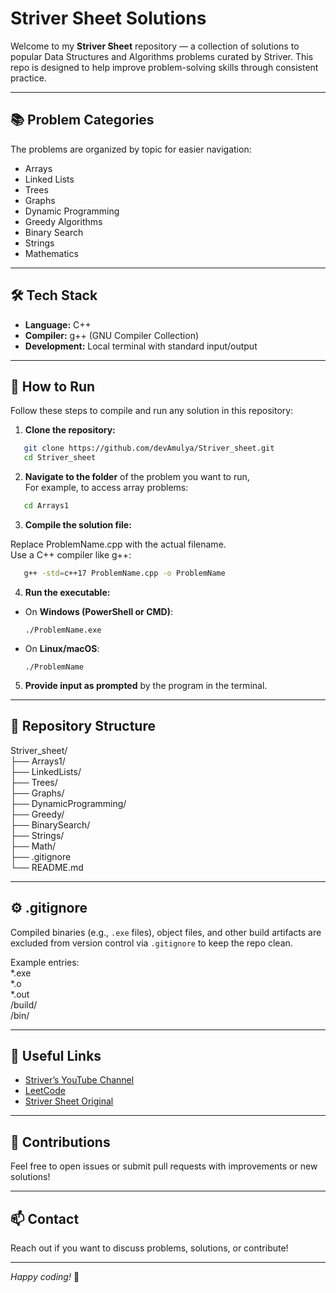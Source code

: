 # Striver Sheet Solutions

Welcome to my **Striver Sheet** repository — a collection of solutions to popular Data Structures and Algorithms problems curated by Striver. This repo is designed to help improve problem-solving skills through consistent practice.

---

## 📚 Problem Categories

The problems are organized by topic for easier navigation:

- Arrays
- Linked Lists
- Trees
- Graphs
- Dynamic Programming
- Greedy Algorithms
- Binary Search
- Strings
- Mathematics

---

## 🛠️ Tech Stack

- **Language:** C++  
- **Compiler:** g++ (GNU Compiler Collection)  
- **Development:** Local terminal with standard input/output  

---

## 🚀 How to Run

Follow these steps to compile and run any solution in this repository:

1. **Clone the repository:**

```bash
   git clone https://github.com/devAmulya/Striver_sheet.git
   cd Striver_sheet
```

2. **Navigate to the folder** of the problem you want to run,  
 For example, to access array problems:

```bash
   cd Arrays1 
```
3. **Compile the solution file:**

Replace ProblemName.cpp with the actual filename.  
Use a C++ compiler like g++:
```bash
   g++ -std=c++17 ProblemName.cpp -o ProblemName
```
 

4. **Run the executable:**

- On **Windows (PowerShell or CMD)**:

  ```
  ./ProblemName.exe
  ```

- On **Linux/macOS**:

  ```
  ./ProblemName
  ```

5. **Provide input as prompted** by the program in the terminal.

---

## 📁 Repository Structure

Striver_sheet/  
├── Arrays1/  
├── LinkedLists/  
├── Trees/  
├── Graphs/  
├── DynamicProgramming/  
├── Greedy/  
├── BinarySearch/  
├── Strings/  
├── Math/  
├── .gitignore  
└── README.md  


---

## ⚙️ .gitignore

Compiled binaries (e.g., `.exe` files), object files, and other build artifacts are excluded from version control via `.gitignore` to keep the repo clean.

Example entries:  
*.exe  
*.o  
*.out  
/build/  
/bin/  


---

## 🔗 Useful Links

- [Striver’s YouTube Channel](https://www.youtube.com/channel/UCBqe3cKyzj9iA9wN3sl5Wjw)  
- [LeetCode](https://leetcode.com/)  
- [Striver Sheet Original](https://takeuforward.org/interview/strivers-sde-sheet/)

---

## 🤝 Contributions

Feel free to open issues or submit pull requests with improvements or new solutions!

---

## 📫 Contact

Reach out if you want to discuss problems, solutions, or contribute!

---

*Happy coding!* 🚀

